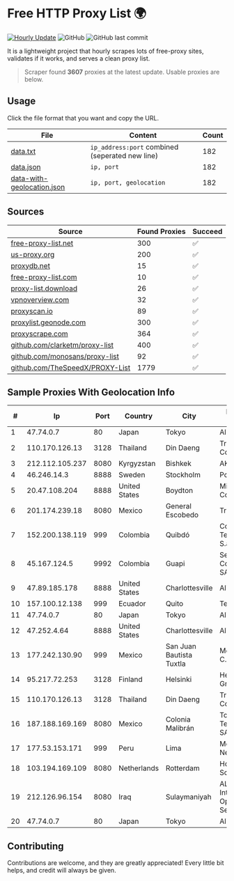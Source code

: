 
# Free HTTP Proxy List 🌍

[![Hourly Update](https://github.com/mertguvencli/http-proxy-list/actions/workflows/main.yml/badge.svg?branch=main)](https://github.com/mertguvencli/http-proxy-list/actions/workflows/main.yml)
![GitHub](https://img.shields.io/github/license/mertguvencli/http-proxy-list)
![GitHub last commit](https://img.shields.io/github/last-commit/mertguvencli/http-proxy-list)

It is a lightweight project that hourly scrapes lots of free-proxy sites, validates if it works, and serves a clean proxy list.


> Scraper found **3607** proxies at the latest update. Usable proxies are below.

## Usage

Click the file format that you want and copy the URL.


|File|Content|Count|
|----|-------|-----|
|[data.txt](https://raw.githubusercontent.com/mertguvencli/http-proxy-list/main/proxy-list/data.txt)|`ip_address:port` combined (seperated new line)|182|
|[data.json](https://raw.githubusercontent.com/mertguvencli/http-proxy-list/main/proxy-list/data.json)|`ip, port`|182|
|[data-with-geolocation.json](https://raw.githubusercontent.com/mertguvencli/http-proxy-list/main/proxy-list/data-with-geolocation.json)|`ip, port, geolocation`|182|

## Sources

|Source|Found Proxies|Succeed|
|------|-------------|-------|
|[free-proxy-list.net](https://free-proxy-list.net)|300|✅|
|[us-proxy.org](https://www.us-proxy.org)|200|✅|
|[proxydb.net](http://proxydb.net)|15|✅|
|[free-proxy-list.com](https://free-proxy-list.com/?page=&port=&type%5B%5D=http&type%5B%5D=https&up_time=0&search=Search)|10|✅|
|[proxy-list.download](https://www.proxy-list.download/HTTP)|26|✅|
|[vpnoverview.com](https://vpnoverview.com/privacy/anonymous-browsing/free-proxy-servers)|32|✅|
|[proxyscan.io](https://www.proxyscan.io)|89|✅|
|[proxylist.geonode.com](https://proxylist.geonode.com/api/proxy-list?limit=300&page=1&sort_by=lastChecked&sort_type=desc&protocols=http,https)|300|✅|
|[proxyscrape.com](https://api.proxyscrape.com/v2/?request=displayproxies&protocol=http&timeout=10000&country=all&ssl=all&anonymity=all)|364|✅|
|[github.com/clarketm/proxy-list](https://raw.githubusercontent.com/clarketm/proxy-list/master/proxy-list-raw.txt)|400|✅|
|[github.com/monosans/proxy-list](https://raw.githubusercontent.com/monosans/proxy-list/main/proxies/http.txt)|92|✅|
|[github.com/TheSpeedX/PROXY-List](https://raw.githubusercontent.com/TheSpeedX/PROXY-List/master/http.txt)|1779|✅|


## Sample Proxies With Geolocation Info

|#|Ip|Port|Country|City|Internet Service Provider|
|-|--|----|-------|----|-------------------------|
|1|47.74.0.7|80|Japan|Tokyo|Alibaba.com LLC|
|2|110.170.126.13|3128|Thailand|Din Daeng|True Internet Corporation CO. Ltd.|
|3|212.112.105.237|8080|Kyrgyzstan|Bishkek|AKNET Ltd.|
|4|46.246.14.3|8888|Sweden|Stockholm|Portlane Network|
|5|20.47.108.204|8888|United States|Boydton|Microsoft Corporation|
|6|201.174.239.18|8080|Mexico|General Escobedo|Transtelco Inc|
|7|152.200.138.119|999|Colombia|Quibdó|Colombia Telecomunicaciones S.a. ESP|
|8|45.167.124.5|9992|Colombia|Guapi|Sepcom Comunicaciones SAS|
|9|47.89.185.178|8888|United States|Charlottesville|Alibaba.com LLC|
|10|157.100.12.138|999|Ecuador|Quito|Telconet S.A|
|11|47.74.0.7|80|Japan|Tokyo|Alibaba.com LLC|
|12|47.252.4.64|8888|United States|Charlottesville|Alibaba.com LLC|
|13|177.242.130.90|999|Mexico|San Juan Bautista Tuxtla|Mega Cable, S.A. de C.V.|
|14|95.217.72.253|3128|Finland|Helsinki|Hetzner Online GmbH|
|15|110.170.126.13|3128|Thailand|Din Daeng|True Internet Corporation CO. Ltd.|
|16|187.188.169.169|8080|Mexico|Colonia Malibrán|Total Play Telecomunicaciones SA De CV|
|17|177.53.153.171|999|Peru|Lima|Moreno Yanoc Nemias Bernardo|
|18|103.194.169.109|8080|Netherlands|Rotterdam|HostPalace Web Solution PVT LTD|
|19|212.126.96.154|8080|Iraq|Sulaymaniyah|AL-SARD FIBER Co. Internet Fiber and Optical Cable Services /Ltd|
|20|47.74.0.7|80|Japan|Tokyo|Alibaba.com LLC|



## Contributing

Contributions are welcome, and they are greatly appreciated! Every
little bit helps, and credit will always be given.

